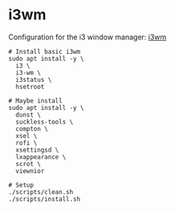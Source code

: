 # i3wm

Configuration for the i3 window manager: [i3wm](https://github.com/i3/i3)

```shell
# Install basic i3wm
sudo apt install -y \
  i3 \
  i3-wm \
  i3status \
  hsetroot 
```

```shell
# Maybe install
sudo apt install -y \
  dunst \
  suckless-tools \
  compton \
  xsel \
  rofi \
  xsettingsd \
  lxappearance \
  scrot \
  viewnior
```

```shell
# Setup
./scripts/clean.sh
./scripts/install.sh
```
